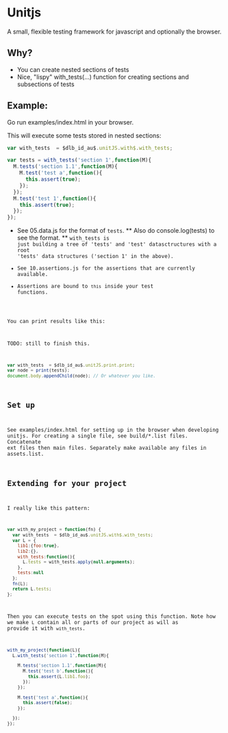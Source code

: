 Unitjs
======

A small, flexible testing framework for javascript and optionally the
browser.

Why?
----
* You can create nested sections of tests
* Nice, "lispy" with_tests(...) function for creating sections and subsections of tests

Example:
--------
Go run examples/index.html in your browser.

This will execute some tests stored in nested sections:
```js
var with_tests  = $dlb_id_au$.unitJS.with$.with_tests;

var tests = with_tests('section 1',function(M){
  M.tests('section 1.1',function(M){
    M.test('test a',function(){
      this.assert(true);
    });
  });
  M.test('test 1',function(){
    this.assert(true);
  });
});
```

* See 05.data.js for the format of <code>tests</code>.
** Also do console.log(tests) to see the format.
** <code>with_tests</codes> is just building a tree of 'tests' and 'test' datasctructures with a root 'tests' data structures ('section 1' in the above).
* See 10.assertions.js for the assertions that are currently available.
* Assertions are bound to <code>this</code> inside your test functions.

You can print results like this:

TODO: still to finish this.
```js
var with_tests  = $dlb_id_au$.unitJS.print.print;
var node = print(tests);
document.body.appendChild(node); // Or whatever you like.
```

Set up
------

See examples/index.html for setting up in the browser when developing unitjs.
For creating a single file, see build/*.list files. Concatenate ext files then main files.  Separately make available any files in assets.list.

Extending for your project
--------------------------

I really like this pattern:
```js
var with_my_project = function(fn) {
  var with_tests  = $dlb_id_au$.unitJS.with$.with_tests;
  var L = {
    lib1:{foo:true},
    lib2:{},
    with_tests:function(){
      L.tests = with_tests.apply(null,arguments);
    },
    tests:null
  };
  fn(L);
  return L.tests;
};
```

Then you can execute tests on the spot using this function.
Note how we make <code>L</code> contain all or parts of our project as will as provide it with <code>with_tests</code>.
```js
with_my_project(function(L){
  L.with_tests('section 1',function(M){

    M.tests('section 1.1',function(M){
      M.test('test b',function(){
        this.assert(L.lib1.foo);
      });
    });

    M.test('test a',function(){
      this.assert(false);
    });

  });
});
```
